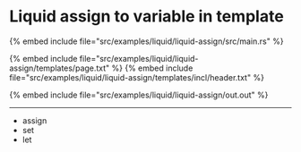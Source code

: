 # Liquid assign to variable in template

{% embed include file="src/examples/liquid/liquid-assign/src/main.rs" %}

{% embed include file="src/examples/liquid/liquid-assign/templates/page.txt" %}
{% embed include file="src/examples/liquid/liquid-assign/templates/incl/header.txt" %}

{% embed include file="src/examples/liquid/liquid-assign/out.out" %}

---

* assign
* set
* let


